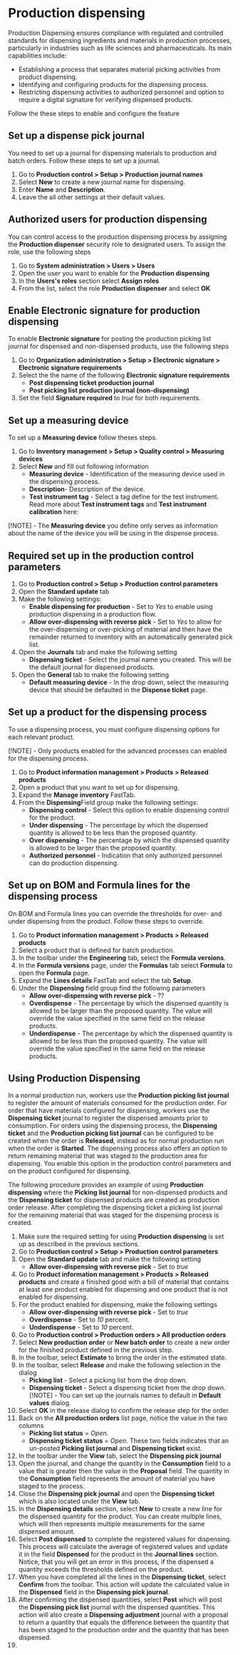 ﻿---
title: 
description: 
ms.date: 04/25/2025
ms.topic: how-to
ms.service: 
author: johanhoffmann
ms.author: johanho
manager: 
---

# Production dispensing

Production Dispensing ensures compliance with regulated and controlled standards for dispensing ingredients and materials in production processes, particularly in industries such as life sciences and pharmaceuticals. Its main capabilities include:

- Establishing a process that separates material picking activities from product dispensing.
- Identifying and configuring products for the dispensing process.
- Restricting dispensing activities to authorized personnel and option to require a digital signature for verifying dispensed products.

Follow the these steps to enable and configure the feature

## Set up a dispense pick journal

You need to set up a journal for dispensing materials to production and batch orders. Follow these steps to set up a journal. 

1. Go to **Production control > Setup > Production journal names**
1. Select **New** to create a new journal name for dispensing.
1. Enter **Name** and **Description**.
1. Leave the all other settings at their default values.

## Authorized users for production dispensing

You can control access to the production dispensing process by assigning the **Production dispenser** security role to designated users. To assign the role, use the following steps

1. Go to **System administration > Users > Users**
1. Open the user you want to enable for the **Production dispensing**
1. In the **Users's roles** section select **Assign roles**
1. From the list, select the role **Production dispenser** and select **OK**

## Enable Electronic signature for production dispensing

To enable **Electronic signature** for posting the production picking list journal for dispensed and non-dispensed products, use the following steps

1. Go to **Organization administration > Setup > Electronic signature > Electronic signature requirements**
1. Select the the name of the following **Electronic signature requirements** 
    - **Post dispensing ticket production journal**
    - **Post picking list production journal (non-dispensing)**
1. Set the field **Signature required** to *true* for both requirements.

## Set up a measuring device

To set up a **Measuring device** follow theses steps.

1. Go to **Inventory management > Setup > Quality control > Measuring devices**
1. Select **New** and fill out following information
    - **Measuring device** - Identification of the measuring device used in the dispensing process.
    - **Description**- Description of the device.
    - **Test instrument tag** - Select a tag define for the test instrument. Read more about **Test instrument tags** and **Test instrument calibration** here: <!-- TO-DO: JOHANHO Insert link to instrument calibration- :  -->

[!NOTE] - The **Measuring device** you define only serves as information about the name of the device you will be using in the dispense process. 


## Required set up in the production control parameters

1. Go to **Production control > Setup > Production control parameters** 
1. Open the **Standard update** tab
1. Make the following settings:
    - **Enable dispensing for production** - Set to *Yes* to enable using production dispensing in a production flow.
    - **Allow over-dispensing with reverse pick** - Set to *Yes* to allow for the over-dispensing or over-picking of material and then have the remainder returned to inventory with an automatically generated pick list.
1. Open the **Journals** tab and make the following setting
    - **Dispensing ticket** - Select the journal name you created. This will be the default journal for dispensed products.
1. Open the **General** tab to make the following setting
    - **Default measuring device** - In the drop down, select the measuring device that should be defaulted in the **Dispense ticket** page.
 
## Set up a product for the dispensing process

To use a dispensing process, you must configure dispensing options for each relevant product. 

[!NOTE] - Only products enabled for the advanced processes can enabled for the dispensing process.

1. Go to **Product information management > Products > Released products**
1. Open a product that you want to set up for dispensing.
1. Expand the **Manage inventory** FastTab.
1. From the **Dispensing**Field group make the following settings: 
    - **Dispensing control** - Select this option to enable dispensing control for the product.
    - **Under dispensing** - The percentage by which the dispensed quantity is allowed to be less than the proposed quantity.
    - **Over dispensing** - The percentage by which the dispensed quantity is allowed to be larger than the proposed quantity.
    - **Authorized personnel** - Indication that only authorized personnel can do production dispensing.
   
## Set up on BOM and Formula lines for the dispensing process 

On BOM and Formula lines you can override the thresholds for over- and under dispensing from the product. Follow these steps to override.

1. Go to **Product information management > Products > Released products**
1. Select a product that is defined for batch production.
1. In the toolbar under the **Engineering** tab, select the **Formula versions**.
1. In the **Formula versions** page, under the **Formulas** tab select **Formula** to open the **Formula** page.
1. Expand the **Lines details** FastTab and select the tab **Setup**.
1. Under the **Dispensing** field group find the following parameters
    - **Allow over-dispensing with reverse pick** - ??
    - **Overdispense** - The percentage by which the dispensed quantity is allowed to be larger than the proposed quantity. The value will override the value specified in the same field on the release products. 
    - **Underdispense** - The percentage by which the dispensed quantity is allowed to be less than the proposed quantity. The value will override the value specified in the same field on the release products.


## Using Production Dispensing

In a normal production run, workers use the **Production picking list journal** to register the amount of materials consumed for the production order. For order that have materials configured for dispensing, workers use the **Dispensing ticket** journal to register the dispensed amounts prior to consumption. For orders using the dispensing process, the **Dispensing ticket** and the **Production picking list journal** can be configured to be created when the order is **Released**, instead as for normal production run when the order is **Started**. The dispensing process also offers an option to return remaining material that was staged to the production area for dispensing. You enable this option in the production control parameters and on the product configured for dispensing. 

The following procedure provides an example of using **Production dispensing** where the **Picking list journal** for non-dispensed products and the **Dispensing ticket** for dispensed products are created as production order release. After completing the dispensing ticket a picking list journal for the remaining material that was staged for the dispensing process is created.

1. Make sure the required setting for using **Production dispensing** is set up as described in the previous sections. 
1. Go to **Production control > Setup > Production control parameters** 
1. Open the **Standard update** tab and make the following setting
    - **Allow over-dispensing with reverse pick** - Set to *true*
1. Go to **Product information management > Products > Released products** and create a finished good with a bill of material that contains at least one product enabled for dispensing and one product that is not enabled for dispensing. 
1. For the product enabled for dispensing, make the following settings
    - **Allow over-dispensing with reverse pick** - Set to *true*
    - **Overdispense** - Set to *10* percent. 
    - **Underdispense** - Set to *10* percent.
1. Go to **Production control > Production orders > All production orders** 
1. Select **New production order** or **New batch order** to create a new order for the finished product defined in the previous step.
1. In the toolbar, select **Estimate** to bring the order in the estimated state.
1. In the toolbar, select **Release** and make the following selection in the dialog
    - **Picking list** - Select a picking list from the drop down.
    - **Dispensing ticket** - Select a dispensing ticket from the drop down.
 [!NOTE] - You can set up the journals names to default in **Default values** dialog.   
1. Select **OK** in the release dialog to confirm the release step for the order.
1. Back on the **All production orders** list page, notice the value in the two columns
    - **Picking list status** = *Open*.
    - **Dispensing ticket status** = *Open*.
    These two fields indicates that an un-posted **Picking list journal** and **Dispensing ticket** exist. 
1. In the toolbar under the **View** tab, select the **Dispensing pick journal**
1. Open the journal, and change the quantity in the **Consumption** field to a value that is greater then the value in the **Proposal** field. The quantity in the **Consumption** field represents the amount of material you have staged to the process.
1. Close the **Dispensing pick journal** and open the **Dispensing ticket** which is also located under the **View** tab.
1. In the **Dispensing details** section, select **New** to create a new line for the dispensed quantity for the product. You can create multiple lines, which will then represents multiple measurements for the same dispensed amount. 
1. Select **Post dispensed** to complete the registered values for dispensing. This process will calculate the average of registered values and update it in the field **Dispensed** for the product in the **Journal lines** section. Notice, that you will get an error in this process, if the dispensed a quantity exceeds the thresholds defined on the product.
1. When you have completed all the lines in the **Dispensing ticket**, select **Confirm** from the toolbar. This action will update the calculated value in the **Dispensed** field in the **Dispensing pick journal**.
1. After confirming the dispensed quantities, select **Post** which will post the **Dispensing pick list** journal with the dispensed quantities. This action will also create a **Dispensing adjustment** journal with a proposal to return a quantity that equals the difference between the quantity that has been staged to the production order and the quantity that has been dispensed. 
1. 

